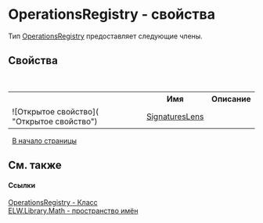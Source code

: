 # OperationsRegistry - свойства
 

Тип <a href="T_ELW_Library_Math_OperationsRegistry">OperationsRegistry</a> предоставляет следующие члены.


## Свойства
&nbsp;<table><tr><th></th><th>Имя</th><th>Описание</th></tr><tr><td>![Открытое свойство]( "Открытое свойство")</td><td><a href="P_ELW_Library_Math_OperationsRegistry_SignaturesLens">SignaturesLens</a></td><td /></tr></table>&nbsp;
<a href="#operationsregistry---свойства">В начало страницы</a>

## См. также


#### Ссылки
<a href="T_ELW_Library_Math_OperationsRegistry">OperationsRegistry - Класс</a><br /><a href="N_ELW_Library_Math">ELW.Library.Math - пространство имён</a><br />